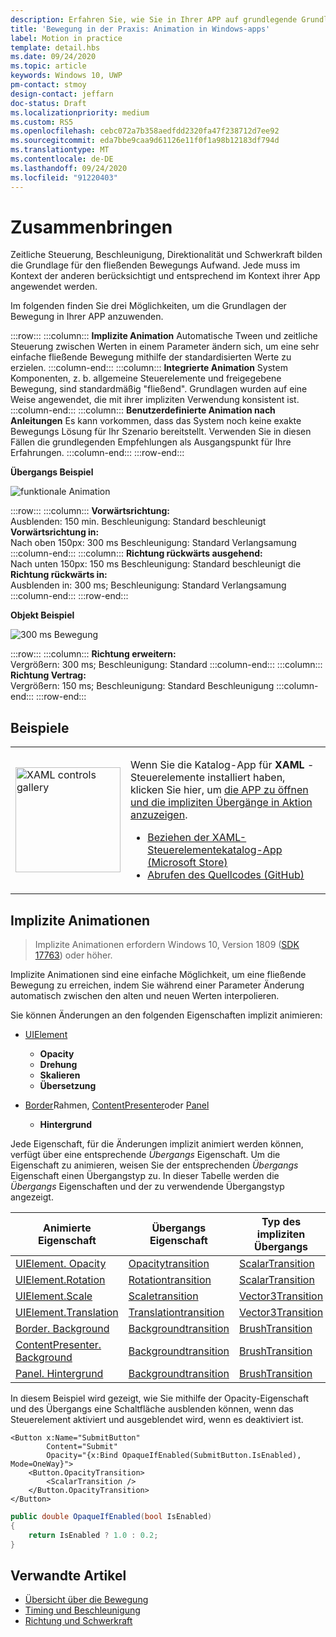 ```yaml
---
description: Erfahren Sie, wie Sie in Ihrer APP auf grundlegende Grundlagen wie zeitliche Steuerung, Beschleunigung, Direktionalität und Schwerkraft stoßen.
title: 'Bewegung in der Praxis: Animation in Windows-apps'
label: Motion in practice
template: detail.hbs
ms.date: 09/24/2020
ms.topic: article
keywords: Windows 10, UWP
pm-contact: stmoy
design-contact: jeffarn
doc-status: Draft
ms.localizationpriority: medium
ms.custom: RS5
ms.openlocfilehash: cebc072a7b358aedfdd2320fa47f238712d7ee92
ms.sourcegitcommit: eda7bbe9caa9d61126e11f0f1a98b12183df794d
ms.translationtype: MT
ms.contentlocale: de-DE
ms.lasthandoff: 09/24/2020
ms.locfileid: "91220403"
---
```

# <a name="bringing-it-together"></a>Zusammenbringen

Zeitliche Steuerung, Beschleunigung, Direktionalität und Schwerkraft bilden die Grundlage für den fließenden Bewegungs Aufwand. Jede muss im Kontext der anderen berücksichtigt und entsprechend im Kontext ihrer App angewendet werden.

Im folgenden finden Sie drei Möglichkeiten, um die Grundlagen der Bewegung in Ihrer APP anzuwenden.

:::row:::
    :::column:::
**Implizite Animation** Automatische Tween und zeitliche Steuerung zwischen Werten in einem Parameter ändern sich, um eine sehr einfache fließende Bewegung mithilfe der standardisierten Werte zu erzielen.
    :::column-end:::
    :::column:::
**Integrierte Animation** System Komponenten, z. b. allgemeine Steuerelemente und freigegebene Bewegung, sind standardmäßig "fließend". Grundlagen wurden auf eine Weise angewendet, die mit ihrer impliziten Verwendung konsistent ist.
    :::column-end:::
    :::column:::
**Benutzerdefinierte Animation nach Anleitungen** Es kann vorkommen, dass das System noch keine exakte Bewegungs Lösung für Ihr Szenario bereitstellt. Verwenden Sie in diesen Fällen die grundlegenden Empfehlungen als Ausgangspunkt für Ihre Erfahrungen.
    :::column-end:::
:::row-end:::

**Übergangs Beispiel**

![funktionale Animation](images/pageRefresh.gif)

:::row:::
    :::column:::
<b>Vorwärtsrichtung:</b><br>
Ausblenden: 150 min. Beschleunigung: Standard beschleunigt <b>Vorwärtsrichtung in:</b><br>
Nach oben 150px: 300 ms Beschleunigung: Standard Verlangsamung
    :::column-end:::
    :::column:::
<b>Richtung rückwärts ausgehend:</b><br>
Nach unten 150px: 150 ms Beschleunigung: Standard beschleunigt die <b>Richtung rückwärts in:</b><br>
Ausblenden in: 300 ms; Beschleunigung: Standard Verlangsamung
    :::column-end:::
:::row-end:::

**Objekt Beispiel**

 ![300 ms Bewegung](images/control.gif)

:::row:::
    :::column:::
<b>Richtung erweitern:</b><br>
Vergrößern: 300 ms; Beschleunigung: Standard
    :::column-end:::
    :::column:::
<b>Richtung Vertrag:</b><br>
Vergrößern: 150 ms; Beschleunigung: Standard Beschleunigung
    :::column-end:::
:::row-end:::

## <a name="examples"></a>Beispiele

<table>
<tr>
<td><img src="images/xaml-controls-gallery-app-icon.png" alt="XAML controls gallery" width="168"></img></td>
<td>
    <p>Wenn Sie die Katalog-App für <strong style="font-weight: semi-bold">XAML</strong> -Steuerelemente installiert haben, klicken Sie hier, um <a href="xamlcontrolsgallery:/item/ImplicitTransition">die APP zu öffnen und die impliziten Übergänge in Aktion anzuzeigen</a>.</p>
    <ul>
    <li><a href="https://www.microsoft.com/p/xaml-controls-gallery/9msvh128x2zt">Beziehen der XAML-Steuerelementekatalog-App (Microsoft Store)</a></li>
    <li><a href="https://github.com/Microsoft/Xaml-Controls-Gallery">Abrufen des Quellcodes (GitHub)</a></li>
    </ul>
</td>
</tr>
</table>

## <a name="implicit-animations"></a>Implizite Animationen

> Implizite Animationen erfordern Windows 10, Version 1809 ([SDK 17763](https://developer.microsoft.com/windows/downloads/windows-10-sdk)) oder höher.

Implizite Animationen sind eine einfache Möglichkeit, um eine fließende Bewegung zu erreichen, indem Sie während einer Parameter Änderung automatisch zwischen den alten und neuen Werten interpolieren.

Sie können Änderungen an den folgenden Eigenschaften implizit animieren:

- [UIElement](/uwp/api/windows.ui.xaml.uielement)
  - **Opacity**
  - **Drehung**
  - **Skalieren**
  - **Übersetzung**

- [Border](/uwp/api/windows.ui.xaml.controls.border)Rahmen, [ContentPresenter](/uwp/api/windows.ui.xaml.controls.contentpresenter)oder [Panel](/uwp/api/windows.ui.xaml.controls.panel)
  - **Hintergrund**

Jede Eigenschaft, für die Änderungen implizit animiert werden können, verfügt über eine entsprechende _Übergangs_ Eigenschaft. Um die Eigenschaft zu animieren, weisen Sie der entsprechenden _Übergangs_ Eigenschaft einen Übergangstyp zu. In dieser Tabelle werden die _Übergangs_ Eigenschaften und der zu verwendende Übergangstyp angezeigt.

| Animierte Eigenschaft | Übergangs Eigenschaft | Typ des impliziten Übergangs |
| -- | -- | -- |
| [UIElement. Opacity](/uwp/api/windows.ui.xaml.uielement.opacity) | [Opacitytransition](/uwp/api/windows.ui.xaml.uielement.opacitytransition) | [ScalarTransition](/uwp/api/windows.ui.xaml.scalartransition) |
| [UIElement.Rotation](/uwp/api/windows.ui.xaml.uielement.rotation) | [Rotationtransition](/uwp/api/windows.ui.xaml.uielement.rotationtransition) | [ScalarTransition](/uwp/api/windows.ui.xaml.scalartransition) |
| [UIElement.Scale](/uwp/api/windows.ui.xaml.uielement.scale) | [Scaletransition](/uwp/api/windows.ui.xaml.uielement.scaletransition) | [Vector3Transition](/uwp/api/windows.ui.xaml.vector3transition) |
| [UIElement.Translation](/uwp/api/windows.ui.xaml.uielement.translation) | [Translationtransition](/uwp/api/windows.ui.xaml.uielement.translationtransition) | [Vector3Transition](/uwp/api/windows.ui.xaml.vector3transition) |
| [Border. Background](/uwp/api/windows.ui.xaml.controls.border.background) | [Backgroundtransition](/uwp/api/windows.ui.xaml.controls.border.backgroundtransition) | [BrushTransition](//uwp/api/windows.ui.xaml.uielement.brushtransition) |
| [ContentPresenter. Background](/uwp/api/windows.ui.xaml.controls.contentpresenter.background) | [Backgroundtransition](/uwp/api/windows.ui.xaml.controls.contentpresenter.backgroundtransition) | [BrushTransition](//uwp/api/windows.ui.xaml.uielement.brushtransition) |
| [Panel. Hintergrund](/uwp/api/windows.ui.xaml.controls.panel.background) | [Backgroundtransition](/uwp/api/windows.ui.xaml.controls.panel.backgroundtransition)  | [BrushTransition](//uwp/api/windows.ui.xaml.uielement.brushtransition) |

In diesem Beispiel wird gezeigt, wie Sie mithilfe der Opacity-Eigenschaft und des Übergangs eine Schaltfläche ausblenden können, wenn das Steuerelement aktiviert und ausgeblendet wird, wenn es deaktiviert ist.

```xaml
<Button x:Name="SubmitButton"
        Content="Submit"
        Opacity="{x:Bind OpaqueIfEnabled(SubmitButton.IsEnabled), Mode=OneWay}">
    <Button.OpacityTransition>
        <ScalarTransition />
    </Button.OpacityTransition>
</Button>
```

```csharp
public double OpaqueIfEnabled(bool IsEnabled)
{
    return IsEnabled ? 1.0 : 0.2;
}
```

## <a name="related-articles"></a>Verwandte Artikel

- [Übersicht über die Bewegung](index.md)
- [Timing und Beschleunigung](timing-and-easing.md)
- [Richtung und Schwerkraft](directionality-and-gravity.md)
